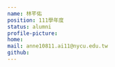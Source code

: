 ```yaml
---
name: 林芊佑
position: 111學年度
status: alumni
profile-picture:
home:
mail: anne10811.ai11@nycu.edu.tw
github:
---
```

